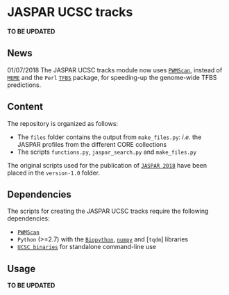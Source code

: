 # JASPAR UCSC tracks
**TO BE UPDATED**

## News
01/07/2018 The JASPAR UCSC tracks module now uses [`PWMScan`](http://ccg.vital-it.ch/pwmscan), instead of [`MEME`](http://meme-suite.org/doc/overview.html) and the `Perl` [`TFBS`](http://tfbs.genereg.net) package, for speeding-up the genome-wide TFBS predictions.

## Content
The repository is organized as follows:
* The `files` folder contains the output from `make_files.py`: *i.e.* the JASPAR profiles from the different CORE collections
* The scripts `functions.py`, `jaspar_search.py` and `make_files.py`

The original scripts used for the publication of [`JASPAR 2018`](https://doi.org/10.1093/nar/gkx1126) have been placed in the `version-1.0` folder.

## Dependencies
The scripts for creating the JASPAR UCSC tracks require the following dependencies:
* [`PWMScan`](http://ccg.vital-it.ch/pwmscan)
* `Python` (>=2.7)  with the [`Biopython`](http://biopython.org), [`numpy`](http://www.numpy.org) and [`tqdm`] libraries
* [`UCSC binaries`](http://hgdownload.cse.ucsc.edu/admin/exe/) for standalone command-line use

## Usage
**TO BE UPDATED**